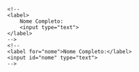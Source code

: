 <!---
    <form id="contato" action="">
        <button>Enviar</button>
    </form>
    <form>
        <fieldset>
            <legend>Contato</legend>
        </fieldset>
    </form>
    

    <form action="">
        <legend>Cadastrar Produto</legend>
        <label for="">Nome Produto</label>
        <input type="text">
    </form>
    <form action="">
        <legend>Fabricante Produto</legend>
        <label for="">Nome Produto</label>
        <input type="text">
    </form>
    -->
    <!--
    <label>
        Nome Completo:
        <input type="text">
    </label>
    -->
    <!--
    <label for="nome">Nome Completo:</label>
    <input id="nome" type="text">
    -->
   <!--
    <form action="">
        <input type="text" value="">  
    <button type="reset">
        Limpar
    </button>
   -->
   <!--
    <form action="" id="meu-form"></form>
    <input type="submit" form="meu-form" value="enviar">
   -->
  <!--
    <form action="">
    <legend>Fabricante Produto</legend>
    <input 
    type="text"
    list="productdata">
    <datalist id="productdata">
        <option>Coca Cola</option>
        <option>Ambev</option>
        <option>Nestle</option>
    </datalist>

</form>
  -->